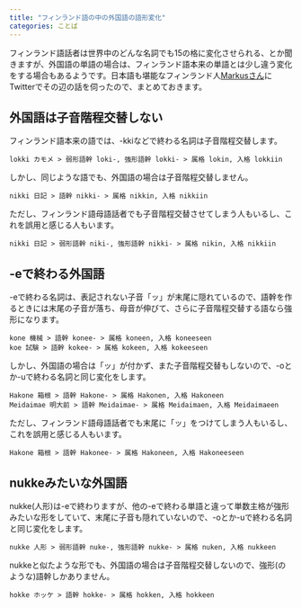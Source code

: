 ```yaml
---
title: "フィンランド語の中の外国語の語形変化"
categories: ことば
---
```


フィンランド語話者は世界中のどんな名詞でも15の格に変化させられる、とか聞きますが、外国語の単語の場合は、フィンランド語本来の単語とは少し違う変化をする場合もあるようです。日本語も堪能なフィンランド人[Markusさん](https://twitter.com/Yuhani_)にTwitterでその辺の話を伺ったので、まとめておきます。

## 外国語は子音階程交替しない

フィンランド語本来の語では、-kkiなどで終わる名詞は子音階程交替します。

    lokki カモメ > 弱形語幹 loki-, 強形語幹 lokki- > 属格 lokin, 入格 lokkiin

しかし、同じような語でも、外国語の場合は子音階程交替しません。

    nikki 日記 > 語幹 nikki- > 属格 nikkin, 入格 nikkiin

ただし、フィンランド語母語話者でも子音階程交替させてしまう人もいるし、これを誤用と感じる人もいます。

    nikki 日記 > 弱形語幹 niki-, 強形語幹 nikki- > 属格 nikin, 入格 nikkiin

## -eで終わる外国語

-eで終わる名詞は、表記されない子音「ッ」が末尾に隠れているので、語幹を作るときには末尾の子音が落ち、母音が伸びて、さらに子音階程交替する語なら強形になります。

    kone 機械 > 語幹 konee- > 属格 koneen, 入格 koneeseen
    koe 試験 > 語幹 kokee- > 属格 kokeen, 入格 kokeeseen

しかし、外国語の場合は「ッ」が付かず、また子音階程交替もしないので、-oとか-uで終わる名詞と同じ変化をします。

    Hakone 箱根 > 語幹 Hakone- > 属格 Hakonen, 入格 Hakoneen
    Meidaimae 明大前 > 語幹 Meidaimae- > 属格 Meidaimaen, 入格 Meidaimaeen

ただし、フィンランド語母語話者でも末尾に「ッ」をつけてしまう人もいるし、これを誤用と感じる人もいます。

    Hakone 箱根 > 語幹 Hakonee- > 属格 Hakoneen, 入格 Hakoneeseen

## nukkeみたいな外国語

nukke(人形)は-eで終わりますが、他の-eで終わる単語と違って単数主格が強形みたいな形をしていて、末尾に子音も隠れていないので、-oとか-uで終わる名詞と同じ変化をします。

    nukke 人形 > 弱形語幹 nuke-, 強形語幹 nukke- > 属格 nuken, 入格 nukkeen

nukkeと似たような形でも、外国語の場合は子音階程交替しないので、強形(のような)語幹しかありません。

    hokke ホッケ > 語幹 hokke- > 属格 hokken, 入格 hokkeen
